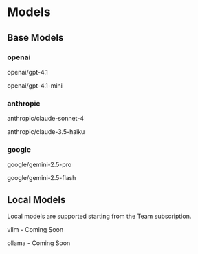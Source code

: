 # Models

## Base Models

### openai

openai/gpt-4.1

openai/gpt-4.1-mini

### anthropic

anthropic/claude-sonnet-4

anthropic/claude-3.5-haiku

### google

google/gemini-2.5-pro

google/gemini-2.5-flash

## Local Models

Local models are supported starting from the Team subscription.

vllm - Coming Soon

ollama - Coming Soon